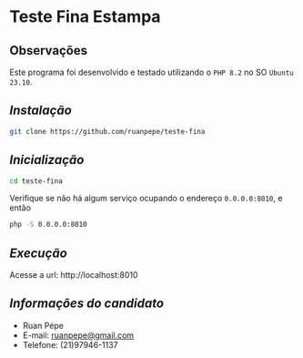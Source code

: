 # Teste Fina Estampa


## Observações

Este programa foi desenvolvido e testado utilizando o `PHP 8.2` no SO `Ubuntu 23.10`.

## _Instalação_

```sh
git clone https://github.com/ruanpepe/teste-fina
```

## _Inicialização_

```sh
cd teste-fina
```

Verifique se não há algum serviço ocupando o endereço `0.0.0.0:8010`, e então

```sh
php -S 0.0.0.0:8010
```

## _Execução_

Acesse a url:
http://localhost:8010


## _Informações do candidato_

- Ruan Pépe
- E-mail: ruanpepe@gmail.com
- Telefone: (21)97946-1137